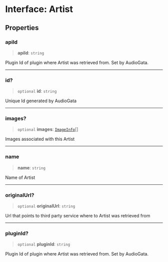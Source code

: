 # Interface: Artist

## Properties

### apiId

> **apiId**: `string`

Plugin Id of plugin where Artist was retrieved from. Set by AudioGata.

***

### id?

> `optional` **id**: `string`

Unique Id generated by AudioGata

***

### images?

> `optional` **images**: [`ImageInfo`](ImageInfo.md)[]

Images associated with this Artist

***

### name

> **name**: `string`

Name of Artist

***

### originalUrl?

> `optional` **originalUrl**: `string`

Url that points to third party service where to Artist was retrieved from

***

### pluginId?

> `optional` **pluginId**: `string`

Plugin Id of plugin where Artist was retrieved from. Set by AudioGata.
